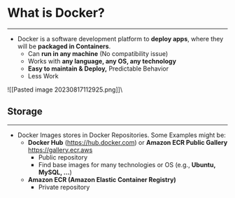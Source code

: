 # What is Docker?
---

* Docker is a software development platform to **deploy apps**, where they will be **packaged in Containers**.
	* Can **run in any machine** (No compatibility issue)
	* Works with **any language, any OS, any technology**
	* **Easy to maintain & Deploy,** Predictable Behavior
	* Less Work

![[Pasted image 20230817112925.png]]\

## Storage
---

* Docker Images stores in Docker Repositories. Some Examples might be:
	* **Docker Hub** (https://hub.docker.com) or **Amazon ECR Public Gallery** https://gallery.ecr.aws
		* Public repository 
		* Find base images for many technologies or OS (e.g., **Ubuntu, MySQL, …**)
	* **Amazon ECR (Amazon Elastic Container Registry)** 
		* Private repository